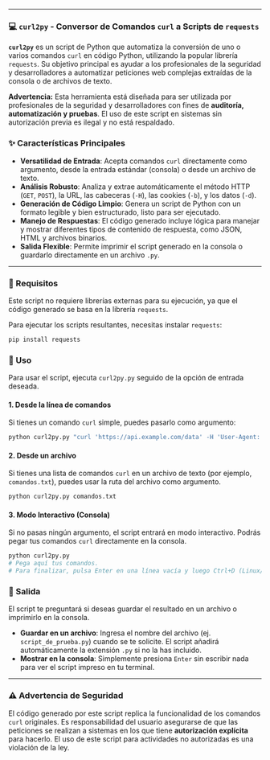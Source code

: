 -----

### 💻 `curl2py` - Conversor de Comandos `curl` a Scripts de `requests`

**`curl2py`** es un script de Python que automatiza la conversión de uno o varios comandos `curl` en código Python, utilizando la popular librería `requests`. Su objetivo principal es ayudar a los profesionales de la seguridad y desarrolladores a automatizar peticiones web complejas extraídas de la consola o de archivos de texto.

**Advertencia:** Esta herramienta está diseñada para ser utilizada por profesionales de la seguridad y desarrolladores con fines de **auditoría, automatización y pruebas**. El uso de este script en sistemas sin autorización previa es ilegal y no está respaldado.

### ✨ Características Principales

  * **Versatilidad de Entrada**: Acepta comandos `curl` directamente como argumento, desde la entrada estándar (consola) o desde un archivo de texto.
  * **Análisis Robusto**: Analiza y extrae automáticamente el método HTTP (`GET`, `POST`), la URL, las cabeceras (`-H`), las cookies (`-b`), y los datos (`-d`).
  * **Generación de Código Limpio**: Genera un script de Python con un formato legible y bien estructurado, listo para ser ejecutado.
  * **Manejo de Respuestas**: El código generado incluye lógica para manejar y mostrar diferentes tipos de contenido de respuesta, como JSON, HTML y archivos binarios.
  * **Salida Flexible**: Permite imprimir el script generado en la consola o guardarlo directamente en un archivo `.py`.

-----

### 🚀 Requisitos

Este script no requiere librerías externas para su ejecución, ya que el código generado se basa en la librería `requests`.

Para ejecutar los scripts resultantes, necesitas instalar `requests`:

```bash
pip install requests
```

### 📖 Uso

Para usar el script, ejecuta `curl2py.py` seguido de la opción de entrada deseada.

#### 1\. Desde la línea de comandos

Si tienes un comando `curl` simple, puedes pasarlo como argumento:

```bash
python curl2py.py "curl 'https://api.example.com/data' -H 'User-Agent: MyAgent'"
```

#### 2\. Desde un archivo

Si tienes una lista de comandos `curl` en un archivo de texto (por ejemplo, `comandos.txt`), puedes usar la ruta del archivo como argumento.

```bash
python curl2py.py comandos.txt
```

#### 3\. Modo Interactivo (Consola)

Si no pasas ningún argumento, el script entrará en modo interactivo. Podrás pegar tus comandos `curl` directamente en la consola.

```bash
python curl2py.py
# Pega aquí tus comandos.
# Para finalizar, pulsa Enter en una línea vacía y luego Ctrl+D (Linux/macOS) o Ctrl+Z (Windows).
```

### 📁 Salida

El script te preguntará si deseas guardar el resultado en un archivo o imprimirlo en la consola.

  * **Guardar en un archivo**: Ingresa el nombre del archivo (ej. `script_de_prueba.py`) cuando se te solicite. El script añadirá automáticamente la extensión `.py` si no la has incluido.
  * **Mostrar en la consola**: Simplemente presiona `Enter` sin escribir nada para ver el script impreso en tu terminal.

-----

### ⚠️ Advertencia de Seguridad

El código generado por este script replica la funcionalidad de los comandos `curl` originales. Es responsabilidad del usuario asegurarse de que las peticiones se realizan a sistemas en los que tiene **autorización explícita** para hacerlo. El uso de este script para actividades no autorizadas es una violación de la ley.